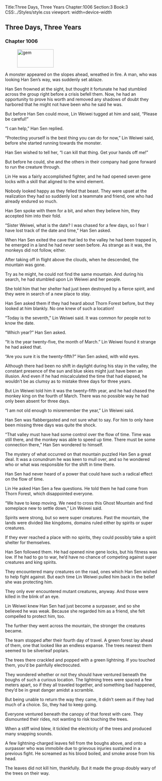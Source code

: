 Title:Three Days, Three Years 
Chapter:1006 
Section:3 
Book:3 
CSS:../Styles/style.css 
viewport: width=device-width
  
## Three Days, Three Years
### Chapter 1006 
<figure>
	<img src="../Images/gem.gif" alt="gem" id="gem" width="120" height="60" />
</figure>
  

  
  A monster appeared on the slopes ahead, wreathed in fire. A man, who was looking Han Sen’s way, was suddenly set ablaze.

Han Sen frowned at the sight, but thought it fortunate he had stumbled across the group right before a crisis befell them. Now, he had an opportunity to prove his worth and removed any shadows of doubt they harbored that he might not have been who he said he was.

But before Han Sen could move, Lin Weiwei tugged at him and said, “Please be careful!”

“I can help,” Han Sen replied.

“Protecting yourself is the best thing you can do for now,” Lin Weiwei said, before she started running towards the monster.

Han Sen wished to tell her, “I can kill that thing. Get your hands off me!”

But before he could, she and the others in their company had gone forward to run the creature through.

Lin He was a fairly accomplished fighter, and he had opened seven gene locks with a skill that aligned to the wind element.

Nobody looked happy as they felled that beast. They were upset at the realization they had so suddenly lost a teammate and friend, one who had already endured so much.

Han Sen spoke with them for a bit, and when they believe him, they accepted him into their fold.

“Sister Weiwei, what is the date? I was chased for a few days, so I fear I have lost track of the date and time,” Han Sen asked.

When Han Sen exited the cave that led to the valley he had been trapped in, he emerged in a land he had never seen before. As strange as it was, the monkeys did not follow, either.

After taking off in flight above the clouds, when he descended, the mountain was gone.

Try as he might, he could not find the same mountain. And during his search, he had stumbled upon Lin Weiwei and her people.

She told him that her shelter had just been destroyed by a fierce spirit, and they were in search of a new place to stay.

Han Sen asked them if they had heard about Thorn Forest before, but they looked at him blankly. No one knew of such a location!

“Today is the seventh,” Lin Weiwei said. It was common for people not to know the date.

“Which year?” Han Sen asked.

“It is the year twenty-five, the month of March.” Lin Weiwei found it strange he had asked that.

“Are you sure it is the twenty-fifth?” Han Sen asked, with wild eyes.

Although there had been no shift in daylight during his stay in the valley, the constant presence of the sun and blue skies might just have been an illusion. And even if he had miscalculated the time that had elapsed, he wouldn’t be as clumsy as to mistake three days for three years.

But Lin Weiwei told him it was the twenty-fifth year, and he had chased the monkey king on the fourth of March. There was no possible way he had only been absent for three days.

“I am not old enough to misremember the year,” Lin Weiwei said.

Han Sen was flabbergasted and not sure what to say. For him to only have been missing three days was quite the shock.

“That valley must have had some control over the flow of time. Time was still there, and the monkey was able to speed up time. There must be some connection there,” Han Sen wondered to himself.

The mystery of what occurred on that mountain puzzled Han Sen a great deal. It was a conundrum he was keen to mull over, and so he wondered who or what was responsible for the shift in time there.

Han Sen had never heard of a power that could have such a radical effect on the flow of time.

Lin He asked Han Sen a few questions. He told them he had come from Thorn Forest, which disappointed everyone.

“We have to keep moving. We need to cross this Ghost Mountain and find someplace new to settle down,” Lin Weiwei said.

Spirits were strong, but so were super creatures. Past the mountain, the lands were divided like kingdoms, domains ruled either by spirits or super creatures.

If they ever reached a place with no spirits, they could possibly take a spirit shelter for themselves.

Han Sen followed them. He had opened nine gene locks, but his fitness was low. If he had to go to war, he’d have no chance of competing against super creatures and king spirits.

They encountered many creatures on the road, ones which Han Sen wished to help fight against. But each time Lin Weiwei pulled him back in the belief she was protecting him.

They only ever encountered mutant creatures, anyway. And those were killed in the blink of an eye.

Lin Weiwei knew Han Sen had just become a surpasser, and so she believed he was weak. Because she regarded him as a friend, she felt compelled to protect him, too.

The further they went across the mountain, the stronger the creatures became.

The team stopped after their fourth day of travel. A green forest lay ahead of them, one that looked like an endless expanse. The trees nearest them seemed to be silverleaf poplars.

The trees there crackled and popped with a green lightning. If you touched them, you’d be painfully electrocuted.

They wondered whether or not they should have ventured beneath the boughs of such a curious location. The lightning trees were spaced a few meters apart, so if they all traveled together, and something bad happened, they’d be in great danger amidst a scramble.

But being unable to return the way they came, it didn’t seem as if they had much of a choice. So, they had to keep going.

Everyone ventured beneath the canopy of that forest with care. They dismounted their rides, not wanting to risk touching the trees.

When a stiff wind blew, it tickled the electricity of the trees and produced many snapping sounds.

A few lightning-charged leaves fell from the boughs above, and onto a surpasser who was immobile due to grievous injuries sustained in a previous fight. He screamed as his blood boiled, and smoke arose from his head.

The leaves did not kill him, thankfully. But it made the group doubly wary of the trees on their way.
